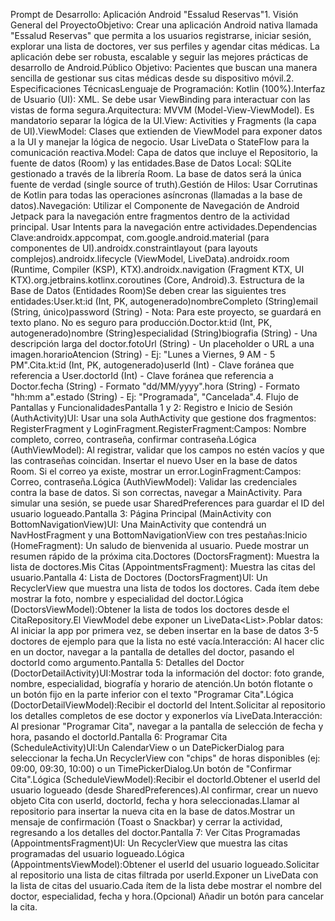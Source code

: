 Prompt de Desarrollo: Aplicación Android "Essalud Reservas"1. Visión General del ProyectoObjetivo: Crear una aplicación Android nativa llamada "Essalud Reservas" que permita a los usuarios registrarse, iniciar sesión, explorar una lista de doctores, ver sus perfiles y agendar citas médicas. La aplicación debe ser robusta, escalable y seguir las mejores prácticas de desarrollo de Android.Público Objetivo: Pacientes que buscan una manera sencilla de gestionar sus citas médicas desde su dispositivo móvil.2. Especificaciones TécnicasLenguaje de Programación: Kotlin (100%).Interfaz de Usuario (UI): XML. Se debe usar ViewBinding para interactuar con las vistas de forma segura.Arquitectura: MVVM (Model-View-ViewModel). Es mandatorio separar la lógica de la UI.View: Activities y Fragments (la capa de UI).ViewModel: Clases que extienden de ViewModel para exponer datos a la UI y manejar la lógica de negocio. Usar LiveData o StateFlow para la comunicación reactiva.Model: Capa de datos que incluye el Repositorio, la fuente de datos (Room) y las entidades.Base de Datos Local: SQLite gestionado a través de la librería Room. La base de datos será la única fuente de verdad (single source of truth).Gestión de Hilos: Usar Corrutinas de Kotlin para todas las operaciones asíncronas (llamadas a la base de datos).Navegación: Utilizar el Componente de Navegación de Android Jetpack para la navegación entre fragmentos dentro de la actividad principal. Usar Intents para la navegación entre actividades.Dependencias Clave:androidx.appcompat, com.google.android.material (para componentes de UI).androidx.constraintlayout (para layouts complejos).androidx.lifecycle (ViewModel, LiveData).androidx.room (Runtime, Compiler (KSP), KTX).androidx.navigation (Fragment KTX, UI KTX).org.jetbrains.kotlinx.coroutines (Core, Android).3. Estructura de la Base de Datos (Entidades Room)Se deben crear las siguientes tres entidades:User.kt:id (Int, PK, autogenerado)nombreCompleto (String)email (String, único)password (String) - Nota: Para este proyecto, se guardará en texto plano. No es seguro para producción.Doctor.kt:id (Int, PK, autogenerado)nombre (String)especialidad (String)biografia (String) - Una descripción larga del doctor.fotoUrl (String) - Un placeholder o URL a una imagen.horarioAtencion (String) - Ej: "Lunes a Viernes, 9 AM - 5 PM".Cita.kt:id (Int, PK, autogenerado)userId (Int) - Clave foránea que referencia a User.doctorId (Int) - Clave foránea que referencia a Doctor.fecha (String) - Formato "dd/MM/yyyy".hora (String) - Formato "hh:mm a".estado (String) - Ej: "Programada", "Cancelada".4. Flujo de Pantallas y FuncionalidadesPantalla 1 y 2: Registro e Inicio de Sesión (AuthActivity)UI: Usar una sola AuthActivity que gestione dos fragmentos: RegisterFragment y LoginFragment.RegisterFragment:Campos: Nombre completo, correo, contraseña, confirmar contraseña.Lógica (AuthViewModel): Al registrar, validar que los campos no estén vacíos y que las contraseñas coincidan. Insertar el nuevo User en la base de datos Room. Si el correo ya existe, mostrar un error.LoginFragment:Campos: Correo, contraseña.Lógica (AuthViewModel): Validar las credenciales contra la base de datos. Si son correctas, navegar a MainActivity. Para simular una sesión, se puede usar SharedPreferences para guardar el ID del usuario logueado.Pantalla 3: Página Principal (MainActivity con BottomNavigationView)UI: Una MainActivity que contendrá un NavHostFragment y una BottomNavigationView con tres pestañas:Inicio (HomeFragment): Un saludo de bienvenida al usuario. Puede mostrar un resumen rápido de la próxima cita.Doctores (DoctorsFragment): Muestra la lista de doctores.Mis Citas (AppointmentsFragment): Muestra las citas del usuario.Pantalla 4: Lista de Doctores (DoctorsFragment)UI: Un RecyclerView que muestra una lista de todos los doctores. Cada ítem debe mostrar la foto, nombre y especialidad del doctor.Lógica (DoctorsViewModel):Obtener la lista de todos los doctores desde el CitaRepository.El ViewModel debe exponer un LiveData<List<Doctor>>.Poblar datos: Al iniciar la app por primera vez, se deben insertar en la base de datos 3-5 doctores de ejemplo para que la lista no esté vacía.Interacción: Al hacer clic en un doctor, navegar a la pantalla de detalles del doctor, pasando el doctorId como argumento.Pantalla 5: Detalles del Doctor (DoctorDetailActivity)UI:Mostrar toda la información del doctor: foto grande, nombre, especialidad, biografía y horario de atención.Un botón flotante o un botón fijo en la parte inferior con el texto "Programar Cita".Lógica (DoctorDetailViewModel):Recibir el doctorId del Intent.Solicitar al repositorio los detalles completos de ese doctor y exponerlos vía LiveData.Interacción: Al presionar "Programar Cita", navegar a la pantalla de selección de fecha y hora, pasando el doctorId.Pantalla 6: Programar Cita (ScheduleActivity)UI:Un CalendarView o un DatePickerDialog para seleccionar la fecha.Un RecyclerView con "chips" de horas disponibles (ej: 09:00, 09:30, 10:00) o un TimePickerDialog.Un botón de "Confirmar Cita".Lógica (ScheduleViewModel):Recibir el doctorId.Obtener el userId del usuario logueado (desde SharedPreferences).Al confirmar, crear un nuevo objeto Cita con userId, doctorId, fecha y hora seleccionadas.Llamar al repositorio para insertar la nueva cita en la base de datos.Mostrar un mensaje de confirmación (Toast o Snackbar) y cerrar la actividad, regresando a los detalles del doctor.Pantalla 7: Ver Citas Programadas (AppointmentsFragment)UI: Un RecyclerView que muestra las citas programadas del usuario logueado.Lógica (AppointmentsViewModel):Obtener el userId del usuario logueado.Solicitar al repositorio una lista de citas filtrada por userId.Exponer un LiveData con la lista de citas del usuario.Cada ítem de la lista debe mostrar el nombre del doctor, especialidad, fecha y hora.(Opcional) Añadir un botón para cancelar la cita.